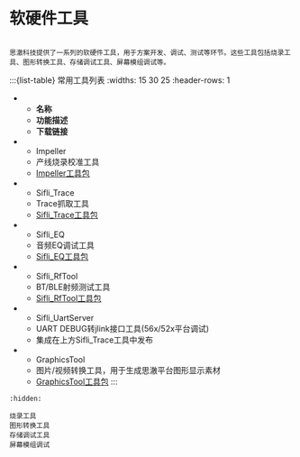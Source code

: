 # 软硬件工具
[Impeller]: http://10.23.10.196:19000/web-file/tools/Impeller_COMMON.7z
[GraphicsTool]: http://10.23.10.196:19000/web-file/tools/GraphicsTool.7z
[Sifli_EQ]: http://10.23.10.196:19000/web-file/tools/Sifli_EQ.7z
[Sifli_Trace]: http://10.23.10.196:19000/web-file/tools/Sifli_Trace.7z
[Sifli_RfTool]: http://10.23.10.196:19000/web-file/tools/Sifli_RfTool.7z
```{important}

思澈科技提供了一系列的软硬件工具，用于方案开发、调试、测试等环节。这些工具包括烧录工具、图形转换工具、存储调试工具、屏幕模组调试等。

```

:::{list-table} 常用工具列表
:widths: 15 30 25
:header-rows: 1
*   - **名称**
    - **功能描述**
    - **下载链接**
*   - Impeller
    - 产线烧录校准工具
    - [Impeller工具包][Impeller]
*   - Sifli_Trace
    - Trace抓取工具
    - [Sifli_Trace工具包][Sifli_Trace]
*   - Sifli_EQ
    - 音频EQ调试工具
    - [Sifli_EQ工具包][Sifli_EQ]
*   - Sifli_RfTool
    - BT/BLE射频测试工具
    - [Sifli_RfTool工具包][Sifli_RfTool]
*   - Sifli_UartServer
    - UART DEBUG转jlink接口工具(56x/52x平台调试)
    - 集成在上方Sifli_Trace工具中发布
*   - GraphicsTool
    - 图片/视频转换工具，用于生成思澈平台图形显示素材
    - [GraphicsTool工具包][GraphicsTool]
:::





```{toctree}
:hidden:

烧录工具
图形转换工具
存储调试工具
屏幕模组调试

```